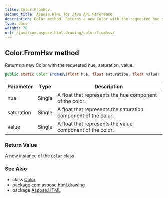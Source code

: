 ```yaml
---
title: Color.FromHsv
second_title: Aspose.HTML for Java API Reference
description: Color method. Returns a new Color with the requested hue saturation value
type: docs
weight: 70
url: /java/com.aspose.html.drawing/color/fromhsv/
---
```

## Color.FromHsv method

Returns a new Color with the requested hue, saturation, value.

```java
public static Color FromHsv(float hue, float saturation, float value)
```

| Parameter | Type | Description |
| --- | --- | --- |
| hue | Single | A float that represents the hue component of the color. |
| saturation | Single | A float that represents the saturation component of the color. |
| value | Single | A float that represents the value component of the color. |

### Return Value

A new instance of the [`Color`](../) class

### See Also

* class [Color](../)
* package [com.aspose.html.drawing](../../color/)
* package [Aspose.HTML](../../../)
